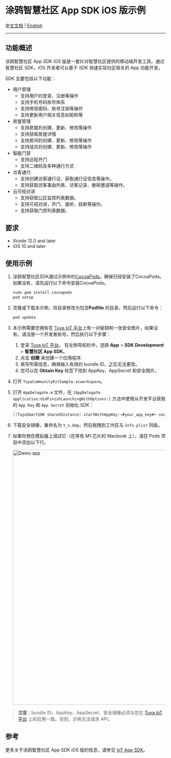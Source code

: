 #  涂鸦智慧社区 App SDK iOS 版示例

[中文文档](./README_zh.md) | [English](./README.md)

---

## 功能概述

涂鸦智慧社区 App SDK iOS 版是一套针对智慧社区提供的移动端开发工具。通过智慧社区 SDK，iOS 开发者可以基于 SDK 快速实现社区相关的 App 功能开发。

SDK 主要包括以下功能：

 - 用户管理
    + 支持用户的登录、注册等操作
    + 支持手机号码账号体系
    + 支持修改密码、账号注销等操作
    + 支持更新用户相关信息如昵称等
 - 房屋管理
    + 支持房屋的创建、更新、修改等操作
    + 支持获取房屋详情
    + 支持房间的创建、更新、修改等操作
    + 支持成员的创建、更新、修改等操作
 - 智能门禁
    + 支持远程开门 
    + 支持二维码及多种通行方式
 - 访客通行
    + 支持创建访客通行证、获取通行证信息等操作。
    + 支持获取访客事由列表、访客记录、删除邀请等操作。
 - 云可视对讲
    + 支持获取公区监控列表数据。
    + 支持可视对讲，开门、接听、挂断等操作。
    + 支持获取门禁列表数据。

## 要求

+ Xcode 12.0 and later
+ iOS 10 and later

## 使用示例

1. 涂鸦智慧社区SDK通过示例中的[CocoaPods](http://cocoapods.org/)。确保已经安装了CocoaPods。如果没有，请先运行以下命令安装CocoaPods。

   ```bash
   sudo gem install cocoapods
   pod setup
   ```

2. 克隆或下载本示例，将目录修改为包含**Podfile** 的目录，然后运行以下命令：

   ```bash
   pod update
   ```

3. 本示例需要您拥有在 [Tuya IoT 平台](https://developer.tuya.com/)上有一对秘钥和一张安全图片，如果没有，请注册一个开发者账号。然后执行以下步骤：
    1. 登录 [Tuya IoT 平台](https://iot.tuya.com/)。 在左侧导航栏中，选择 **App** > **SD​​K Development** > **智慧社区 App SDK**。
    2. 点击 **创建** 来创建一个应用程序.
    3. 填写所需信息，确保输入有效的 bundle ID，之后无法更改。
    4. 您可以在 **Obtain Key** 标签下找到 AppKey、AppSecret 和安全图片。

4. 打开 `TuyaCommunityKitSample.xcworkspace`。

5. 打开 `AppDelegate.m` 文件，在 `[AppDelegate application:didFinishLaunchingWithOptions:]` 方法中使用从开发平台获取的 `App Key` 和 `App Secret` 初始化 SDK：

   ```objective-c
   [[TuyaSmartSDK sharedInstance] startWithAppKey:<#your_app_key#> secretKey:<#your_secret_key#>];
   ```

6. 下载安全镜像，重命名为 `t_s.bmp`，然后拖拽到工作区与 `Info.plist` 同级。

7. 如果你想在模拟器上调试它（在带有 M1 芯片的 Macbook 上），请在 Pods 项目中添加以下行。

    <img alt="Demo app" src="https://airtake-public-data-1254153901.cos.ap-shanghai.myqcloud.com/content-platform/hestia/16372061324e7800b9fc1.jpg" width="800">

> **注意**：bundle ID、AppKey、AppSecret、安全镜像必须与您在 [Tuya IoT 平台](https://iot.tuya.com) 上的应用一致。否则，示例无法请求 API。

## 参考

更多关于涂鸦智慧社区 App SDK iOS 版的信息，请参见 [IoT App SDK](https://developer.tuya.com/cn/docs/app-development/community?id=Kawmc4oea61ol)。
